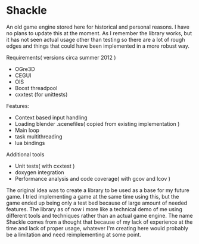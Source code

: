 # Shackle
An old game engine stored here for historical and personal reasons. I have no plans to update this at the moment. 
As I remember the library works, but it has not seen actual usage other than testing so there are a lot of rough edges
and things that could have been implemented in a more robust way.

Requirements( versions circa summer 2012 )
- OGre3D
- CEGUI 
- OIS
- Boost threadpool
- cxxtest (for unittests)

Features: 
- Context based input handling
- Loading blender .scenefiles( copied from existing implementation ) 
- Main loop
- task multithreading
- lua bindings

Additional tools
- Unit tests( with cxxtest )
- doxygen integration
- Performance analysis and code coverage( with gcov and lcov )

The original idea was to create a library to be used as a base for my future game. 
I tried implementing a game at the same time using this, but the game ended up 
being only a test bed because of large amount of needed features. The library as of 
now i more like a technical demo of me using different tools and techniques rather than an
actual game engine. The name Shackle comes from a thought that because of my lack of 
experience at the time and lack of proper usage, whatever I'm creating here would 
probably be a limitation and need reimplementing at some point.
